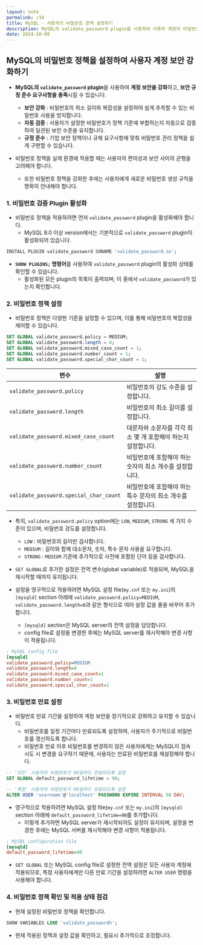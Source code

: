 ```yaml
---
layout: note
permalink: /34
title: MySQL - 사용자의 비밀번호 정책 설정하기
description: MySQL의 validate_password plugin을 사용하여 사용자 계정의 비밀번호 정책을 설정하여 보안을 강화할 수 있습니다.
date: 2024-10-09
---
```



## MySQL의 비밀번호 정책을 설정하여 사용자 계정 보안 강화하기

- **MySQL의 `validate_password` plugin**을 사용하여 **계정 보안을 강화**하고, **보안 규정 준수 요구사항을 충족**시킬 수 있습니다.
	- **보안 강화** : 비밀번호의 최소 길이와 복잡성을 설정하여 쉽게 추측할 수 있는 비밀번호 사용을 방지합니다.
	- **자동 검증** : 사용자가 설정한 비밀번호가 정책 기준에 부합하는지 자동으로 검증하여 일관된 보안 수준을 유지합니다.
	- **규정 준수** : 기업 보안 정책이나 규제 요구사항에 맞춰 비밀번호 관리 정책을 쉽게 구현할 수 있습니다.

- 비밀번호 정책을 실제 환경에 적용할 때는 사용자의 편의성과 보안 사이의 균형을 고려해야 합니다.
	- 또한 비밀번호 정책을 강화한 후에는 사용자에게 새로운 비밀번호 생성 규칙을 명확히 안내해야 합니다.


### 1. 비밀번호 검증 Plugin 활성화

- 비밀번호 정책을 적용하려면 먼저 `validate_password` plugin을 활성화해야 합니다.
	- MySQL 8.0 이상 version에서는 기본적으로 `validate_password` plugin이 활성화되어 있습니다.

```sql
INSTALL PLUGIN validate_password SONAME 'validate_password.so';
```

- **`SHOW PLUGINS;` 명령어**를 사용하여 `validate_password` plugin의 활성화 상태를 확인할 수 있습니다.
	- 활성화된 모든 plugin의 목록이 출력되며, 이 중에서 `validate_password`가 있는지 확인합니다.


### 2. 비밀번호 정책 설정

- 비밀번호 정책은 다양한 기준을 설정할 수 있으며, 이를 통해 비밀번호의 복잡성을 제어할 수 있습니다.

```sql
SET GLOBAL validate_password.policy = MEDIUM;
SET GLOBAL validate_password.length = 8;
SET GLOBAL validate_password.mixed_case_count = 1;
SET GLOBAL validate_password.number_count = 1;
SET GLOBAL validate_password.special_char_count = 1;
```

| 변수 | 설명 |
| --- | --- |
| `validate_password.policy` | 비밀번호의 강도 수준을 설정합니다. |
| `validate_password.length` | 비밀번호의 최소 길이를 설정합니다. |
| `validate_password.mixed_case_count` | 대문자와 소문자를 각각 최소 몇 개 포함해야 하는지 설정합니다. |
| `validate_password.number_count` | 비밀번호에 포함해야 하는 숫자의 최소 개수를 설정합니다. |
| `validate_password.special_char_count` | 비밀번호에 포함해야 하는 특수 문자의 최소 개수를 설정합니다. |

- 특히, `validate_password.policy` option에는 `LOW`, `MEDIUM`, `STRONG` 세 가지 수준이 있으며, 비밀번호 강도를 설정합니다.
	- `LOW` : 비밀번호의 길이만 검사합니다.
	- `MEDIUM` : 길이와 함께 대소문자, 숫자, 특수 문자 사용을 요구합니다.
	- `STRONG` : `MEDIUM` 기준에 추가적으로 사전에 포함된 단어 등을 검사합니다.

- `SET GLOBAL`로 추가한 설정은 전역 변수(global variable)로 적용되며, MySQL을 재시작할 때까지 유지됩니다.

- 설정을 영구적으로 적용하려면 MySQL 설정 file(`my.cnf` 또는 `my.ini`)의 `[mysqld]` section 아래에 `validate_password.policy=MEDIUM`, `validate_password.length=8`과 같은 형식으로 여러 설정 값을 줄을 바꾸어 추가합니다.
	- `[mysqld]` section은 MySQL server의 전역 설정을 담당합니다.
	- config file로 설정을 변경한 후에는 MySQL server를 재시작해야 변경 사항이 적용됩니다.

```ini
; MySQL config file
[mysqld]
validate_password.policy=MEDIUM
validate_password.length=8
validate_password.mixed_case_count=1
validate_password.number_count=1
validate_password.special_char_count=1
```


### 3. 비밀번호 만료 설정

- 비밀번호 만료 기간을 설정하여 계정 보안을 장기적으로 강화하고 유지할 수 있습니다.
	- 비밀번호를 일정 기간마다 만료되도록 설정하여, 사용자가 주기적으로 비밀번호를 갱신하도록 합니다.
	- 비밀번호 만료 이후 비밀번호를 변경하지 않은 사용자에게는 MySQL이 접속 시도 시 변경을 요구하기 때문에, 사용자는 만료된 비밀번호를 재설정해야 합니다.

```sql
-- '모든' 사용자의 비밀번호가 90일마다 만료되도록 설정
SET GLOBAL default_password_lifetime = 90;

-- '특정' 사용자의 비밀번호가 90일마다 만료되도록 설정
ALTER USER 'username'@'localhost' PASSWORD EXPIRE INTERVAL 90 DAY;
```

- 영구적으로 적용하려면 MySQL 설정 file(`my.cnf` 또는 `my.ini`)의 `[mysqld]` section 아래에 `default_password_lifetime=90`를 추가합니다.
	- 이렇게 추가하면 MySQL server가 재시작되어도 설정이 유지되며, 설정을 변경한 후에는 MySQL 서버를 재시작해야 변경 사항이 적용됩니다.

```ini
; MySQL configuration file
[mysqld]
default_password_lifetime=90
```

- `SET GLOBAL` 또는 MySQL config file로 설정한 전역 설정은 모든 사용자 계정에 적용되므로, 특정 사용자에게만 다른 만료 기간을 설정하려면 `ALTER USER` 명령을 사용해야 합니다.


### 4. 비밀번호 정책 확인 및 적용 상태 점검

- 현재 설정된 비밀번호 정책을 확인합니다.

```sql
SHOW VARIABLES LIKE 'validate_password%';
```

- 현재 적용된 정책과 설정 값을 확인하고, 필요시 추가적으로 조정합니다.
